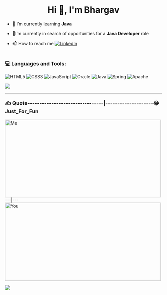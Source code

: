 <h1 align="center">Hi 👋, I'm Bhargav</h1>

- 🌱 I’m currently learning **Java**

- 🤝I’m currently in search of opportunities for a **Java Developer** role

- 📫 How to reach me   [![LinkedIn](https://img.shields.io/badge/LinkedIn-%230077B5.svg?logo=linkedin&logoColor=white)](https://linkedin.com/in/bhargavinjarapu) 

#  <h3 align="left">💻 Languages and Tools:</h3>
![HTML5](https://img.shields.io/badge/html5-%23E34F26.svg?style=plastic&logo=html5&logoColor=white) ![CSS3](https://img.shields.io/badge/css3-%231572B6.svg?style=plastic&logo=css3&logoColor=white) ![JavaScript](https://img.shields.io/badge/javascript-%23323330.svg?style=plastic&logo=javascript&logoColor=%23F7DF1E) ![Oracle](https://img.shields.io/badge/Oracle-F80000?style=plastic&logo=oracle&logoColor=white) ![Java](https://img.shields.io/badge/java-%23ED8B00.svg?style=plastic&logo=openjdk&logoColor=white) ![Spring](https://img.shields.io/badge/spring-%236DB33F.svg?style=plastic&logo=spring&logoColor=white) ![Apache](https://img.shields.io/badge/apache-%23D42029.svg?style=plastic&logo=apache&logoColor=white) 

![](https://github-readme-stats.vercel.app/api/top-langs/?username=BhargavInjarapu&theme=dark&hide_border=false&include_all_commits=true&count_private=false&layout=compact)

---
### ✍️ Quote--------------------------------|--------------------😂 Just_For_Fun

<img src="https://quotes-github-readme.vercel.app/api?type=vetical&theme=radical" alt="Me" style="width: 500px; height: 250px;"> ---|--- <img src="https://randommeme-five.vercel.app/" alt="You" style="width: 500px; height: 250px;">

[![](https://visitcount.itsvg.in/api?id=bhargavinjarapu&icon=7&color=12)](https://visitcount.itsvg.in)
